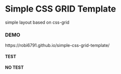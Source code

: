 <h1>Simple CSS GRID Template</h1>
<p>simple layout based on css-grid</p>

<h3>DEMO</h3>  https://robi6791.github.io/simple-css-grid-template/

<h4>TEST</h4>

<h4>NO TEST</h4>
